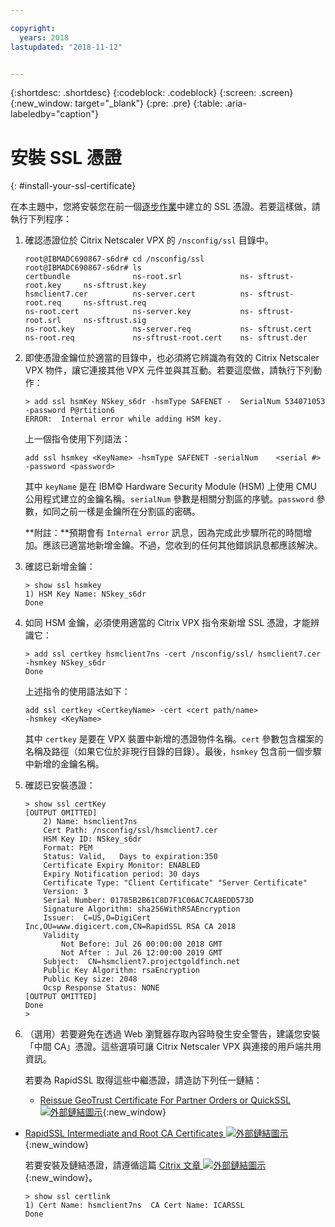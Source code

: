 ```yaml
---

copyright:
  years: 2018
lastupdated: "2018-11-12"


---
```


{:shortdesc: .shortdesc}
{:codeblock: .codeblock}
{:screen: .screen}
{:new_window: target="_blank"}
{:pre: .pre}
{:table: .aria-labeledby="caption"}

# 安裝 SSL 憑證
{: #install-your-ssl-certificate}

在本主題中，您將安裝您在前一個[逐步作業](/docs/infrastructure/citrix-netscaler-vpx?topic=citrix-netscaler-vpx-deploying-and-configuring-the-ibm-hardware-security-module-hsm-with-citrix-netscaler-vpx)中建立的 SSL 憑證。若要這樣做，請執行下列程序：

1.	確認憑證位於 Citrix Netscaler VPX 的 `/nsconfig/ssl` 目錄中。

	```
	root@IBMADC690867-s6dr# cd /nsconfig/ssl
	root@IBMADC690867-s6dr# ls
	certbundle              ns-root.srl             ns-	sftrust-root.key     ns-sftrust.key
	hsmclient7.cer          ns-server.cert          ns-	sftrust-root.req     ns-sftrust.req
	ns-root.cert            ns-server.key           ns-	sftrust-root.srl     ns-sftrust.sig
	ns-root.key             ns-server.req           ns-	sftrust.cert
	ns-root.req             ns-sftrust-root.cert    ns-	sftrust.der
	```

2.	即使憑證金鑰位於適當的目錄中，也必須將它辨識為有效的 Citrix Netscaler VPX 物件，讓它連接其他 VPX 元件並與其互動。若要這麼做，請執行下列動作：

	```
	> add ssl hsmKey NSkey_s6dr -hsmType SAFENET -	SerialNum 534071053 -password P@rtition6
	ERROR:  Internal error while adding HSM key.
	```

	上一個指令使用下列語法：

	```
	add ssl hsmkey <KeyName> -hsmType SAFENET -serialNum 	<serial #> -password <password>
	```

	其中 `keyName` 是在 IBM© Hardware Security Module (HSM) 上使用 CMU 公用程式建立的金鑰名稱。`serialNum` 參數是相關分割區的序號。`password` 參數，如同之前一樣是金鑰所在分割區的密碼。

	**附註：**預期會有 `Internal error` 訊息，因為完成此步驟所花的時間增加。應該已適當地新增金鑰。不過，您收到的任何其他錯誤訊息都應該解決。

3.	確認已新增金鑰：

	```
	> show ssl hsmkey
	1) HSM Key Name: NSkey_s6dr
 	Done
	```

4.	如同 HSM 金鑰，必須使用適當的 Citrix VPX 指令來新增 SSL 憑證，才能辨識它：

	```
	> add ssl certkey hsmclient7ns -cert /nsconfig/ssl/	hsmclient7.cer -hsmkey NSkey_s6dr
	Done
	```

	上述指令的使用語法如下：

	```
	add ssl certkey <CertkeyName> -cert <cert path/name>
	-hsmkey <KeyName>
	```

	其中 `certkey` 是要在 VPX 裝置中新增的憑證物件名稱。`cert` 參數包含檔案的名稱及路徑（如果它位於非現行目錄的目錄）。最後，`hsmkey` 包含前一個步驟中新增的金鑰名稱。

5.	確認已安裝憑證：

	```
	> show ssl certKey
	[OUTPUT OMITTED]
		2) Name: hsmclient7ns
		Cert Path: /nsconfig/ssl/hsmclient7.cer
		HSM Key ID: NSkey_s6dr
		Format: PEM
		Status: Valid,   Days to expiration:350
		Certificate Expiry Monitor: ENABLED
		Expiry Notification period: 30 days
		Certificate Type: "Client Certificate" "Server Certificate"
		Version: 3
		Serial Number: 01785B2B61C8D7F1C06AC7CA8EDD573D
		Signature Algorithm: sha256WithRSAEncryption
		Issuer:  C=US,O=DigiCert
	Inc,OU=www.digicert.com,CN=RapidSSL RSA CA 2018
		Validity
			Not Before: Jul 26 00:00:00 2018 GMT
			Not After : Jul 26 12:00:00 2019 GMT
		Subject:  CN=hsmclient7.projectgoldfinch.net
		Public Key Algorithm: rsaEncryption
		Public Key size: 2048
		Ocsp Response Status: NONE
	[OUTPUT OMITTED]
	Done
	>
	```

6.	（選用）若要避免在透過 Web 瀏覽器存取內容時發生安全警告，建議您安裝「中間 CA」憑證。這些選項可讓 Citrix Netscaler VPX 與連接的用戶端共用資訊。

	若要為 RapidSSL 取得這些中繼憑證，請造訪下列任一鏈結：

	* [Reissue GeoTrust Certificate For Partner Orders or QuickSSL ![外部鏈結圖示](../../icons/launch-glyph.svg "外部鏈結圖示")](https://knowledge.digicert.com/solution/SO5989.html){:new_window}
  * [RapidSSL Intermediate and Root CA Certificates ![外部鏈結圖示](../../icons/launch-glyph.svg "外部鏈結圖示")](https://knowledge.digicert.com/generalinformation/INFO1548.html#links){:new_window}

	若要安裝及鏈結憑證，請遵循這篇 [Citrix 文章 ![外部鏈結圖示](../../icons/launch-glyph.svg "外部鏈結圖示")](https://support.citrix.com/article/CTX114146){:new_window}。

	```
	> show ssl certlink
	1) Cert Name: hsmclient7ns  CA Cert Name: ICARSSL
	Done
	```
